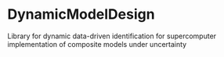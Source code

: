 # DynamicModelDesign
Library for dynamic data-driven identification for supercomputer implementation of composite models under uncertainty
